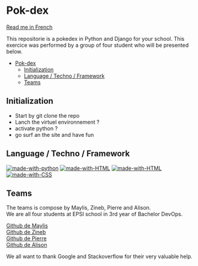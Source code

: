 # Pok-dex

[Read me in French](https://github.com/mayyyyyl/Pokedex/blob/main/ReadMeFrench.md)  

This repositorie is a pokedex in Python and Django for your school.
This exercice was performed by a group of four student who will be presented below.

- [Pok-dex](#pok-dex)
  - [Initialization](#initialization)
  - [Language / Techno / Framework](#language--techno--framework)
  - [Teams](#teams)

## Initialization

- Start by git clone the repo
- Lanch the virtuel environnement ?
- activate python ?
- go surf an the site and have fun

## Language / Techno / Framework

[![made-with-python](https://img.shields.io/badge/Python-14354C?style=for-the-badge&logo=python&logoColor=white)](https://www.python.org/)
[![made-with-HTML](https://img.shields.io/badge/Django-092E20?style=for-the-badge&logo=django&logoColor=white)](https://www.djangoproject.com/)
[![made-with-HTML](https://img.shields.io/badge/HTML5-E34F26?style=for-the-badge&logo=html5&logoColor=white)](https://fr.wikipedia.org/wiki/HTML5)
[![made-with-CSS](https://img.shields.io/badge/CSS3-1572B6?style=for-the-badge&logo=css3&logoColor=white)](https://developer.mozilla.org/fr/docs/Web/CSS)

## Teams

The teams is compose by Maylis, Zineb, Pierre and Alison.  
We are all four students at EPSI school in 3rd year of Bachelor DevOps.  

[Github de Maylis](https://github.com/mayyyyyl)  
[Github de Zineb](https://github.com/Cieprojets)  
[Github de Pierre](https://github.com/PierreA-Dev)  
[Github de Alison](https://github.com/AlisonSerra)  

We all want to thank Google and Stackoverflow for their very valuable help.
